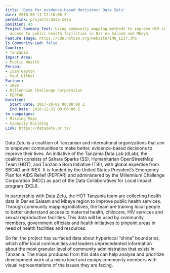```yaml
---
title: 'Data for evidence-based decisions: Data Zetu'
date: 2018-06-11 12:10:00 Z
permalink: projects/data-zetu
position: 43
Project Summary Text: Using community mapping methods to improve HIV services and
  access to public health facilities in Dar es Salaam and Mbeya.
Feature Image: https://cdn.hotosm.org/website/IMG_1137.JPG
Is Community-Led: false
Country:
- Tanzania
Impact Area:
- Public Health
Person:
- Ivan Gayton
- Paul Uithol
Partner:
- IREX
- Millennium Challenge Corporation
- PEPFAR
Duration:
  Start Date: 2017-10-02 00:00:00 Z
  End Date: 2018-12-31 00:00:00 Z
tm_campaigns:
- Missing Maps
- Capacity Building
Link: https://datazetu.or.tz/
---
```


Data Zetu is a coalition of Tanzanian and international organizations that aim to empower communities to make better, evidence-based decisions to improve their lives. An initiative of the Tanzania Data Lab (dLab), the coalition consists of Sahara Sparks (SS), Humanitarian OpenStreetMap Team (HOT), and Tanzania Bora Initiative (TBI), with global expertise from SBC4D and IREX. It is funded by the United States President’s Emergency Plan for AIDS Relief (PEPFAR) and administered by the Millennium Challenge Corporation (MCC) as part of the Data Collaboratives for Local Impact program (DCLI).

In partnership with Data Zetu, the HOT Tanzania team are collecting health data in Dar es Salaam and Mbeya region to improve public health services. Through community mapping initiatives, the team are training local people to better understand access to maternal health, childcare, HIV services and sexual reproductive facilities. This data will be used by community members, government officials and health initiatives to pinpoint areas in need of health facilities and resources.

So far, the project has surfaced data about hyperlocal “shina” boundaries, which offer local communities and leaders unprecedented information about the most granular level of community administration that exists in Tanzania. The maps produced from this data can help analyse and prioritize development work at a micro level and equips community members with visual representations of the issues they are facing. 
